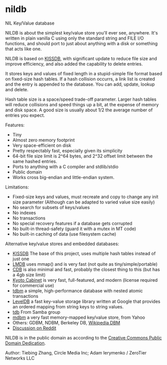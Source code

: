 nildb
======

NIL Key/Value database

NILDB is about the simplest key/value store you'll ever see, anywhere.
It's written in plain vanilla C using only the standard string and FILE
I/O functions, and should port to just about anything with a disk or
something that acts like one.

NILDB is based on [KISSDB](https://github.com/adamierymenko/kissdb), with significant 
update to reduce file size and improve efficiency, and also added the capability to 
delete entries.

It stores keys and values of fixed length in a stupid-simple file format
based on fixed-size hash tables. If a hash collision occurrs, a link list
is created and the entry is appended to the database.  You can add, update, 
lookup and delete. 

Hash table size is a space/speed trade-off parameter. Larger hash tables
will reduce collisions and speed things up a bit, at the expense of memory
and disk space. A good size is usually about 1/2 the average number of
entries you expect.

Features:

 * Tiny
 * Almost zero memory footprint 
 * Very space-efficient on disk 
 * Pretty respectably fast, especially given its simplicity
 * 64-bit file size limit is 2^64 bytes, and 2^32 offset limit between the same hashed entries.
 * Ports to anything with a C compiler and stdlib/stdio
 * Public domain
 * Works cross big-endian and little-endian system.

Limitations:

 * Fixed-size keys and values, must recreate and copy to change any init size parameter
   (Although can be adapted to varied value size easily)
 * No search for subsets of keys/values 
 * No indexes
 * No transactions
 * No special recovery features if a database gets corrupted
 * No built-in thread-safety (guard it with a mutex in MT code)
 * No built-in caching of data (use filesystem cache)

Alternative key/value stores and embedded databases:

 * [KISSDB]( https://github.com/adamierymenko/kissdb) The base of this project, uses multiple hash tables instead of just one
 * [LMDB](http://symas.com/mdb/) uses mmap() and is very fast (not quite as tiny/simple/portable)
 * [CDB](http://cr.yp.to/cdb.html) is also minimal and fast, probably the closest thing to this (but has a 4gb size limit)
 * [Kyoto Cabinet](http://fallabs.com/kyotocabinet/) is very fast, full-featured, and modern (license required for commercial use)
 * [tdbm](http://tdbm.dss.ca/) a simple, high-performance database with nested atomic transactions
 * [LevelDB](https://github.com/google/leveldb) a fast key-value storage library written at Google that provides an ordered mapping from string keys to string values.
 * [tdb](https://www.samba.org/ftp/tdb/) From Samba group
 * [mdbm](https://github.com/yahoo/mdbm) a very fast memory-mapped key/value store, from Yahoo
 * Others: GDBM, NDBM, Berkeley DB, [Wikipedia DBM](https://en.wikipedia.org/wiki/Dbm)
 * [Discussion on Reddit](https://news.ycombinator.com/item?id=8733017)




NILDB is in the public domain as according to the [Creative Commons Public Domain Dedication](http://creativecommons.org/publicdomain/zero/1.0/).

Author: Tiebing Zhang, Circle Media Inc; Adam Ierymenko / ZeroTier Networks LLC
